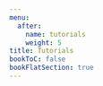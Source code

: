 ```yaml
---
menu:
  after:
    name: tutorials
    weight: 5
title: Tutorials
bookToC: false
bookFlatSection: true
---
```

